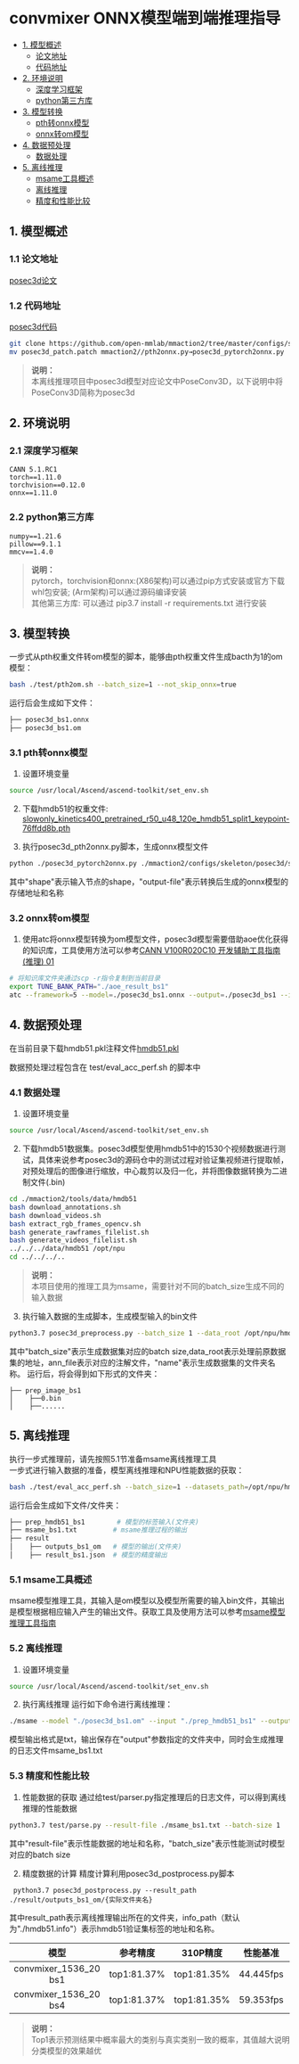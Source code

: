 # convmixer ONNX模型端到端推理指导
- [1. 模型概述](#1)
    - [论文地址](#11)
    - [代码地址](#12)
- [2. 环境说明](#2)
    - [深度学习框架](#21)
    - [python第三方库](#22)
- [3. 模型转换](#3)
    - [pth转onnx模型](#31)
    - [onnx转om模型](#32)
- [4. 数据预处理](#4)
    - [数据处理](#41)
- [5. 离线推理](#5)
    - [msame工具概述](#51)
    - [离线推理](#52)
    - [精度和性能比较](#53)

## <a name="1">1. 模型概述</a>
### <a name="11">1.1 论文地址</a>
[posec3d论文](https://arxiv.org/abs/2104.13586)
### <a name="12">1.2 代码地址</a>
[posec3d代码](https://github.com/open-mmlab/mmaction2/tree/master/configs/skeleton/posec3d)

```bash
git clone https://github.com/open-mmlab/mmaction2/tree/master/configs/skeleton/posec3d.git
mv posec3d_patch.patch mmaction2//pth2onnx.py→posec3d_pytorch2onnx.py
```
> **说明：**   
> 本离线推理项目中posec3d模型对应论文中PoseConv3D，以下说明中将PoseConv3D简称为posec3d

## <a name="2">2. 环境说明</a>
### <a name="21">2.1 深度学习框架</a>
```
CANN 5.1.RC1
torch==1.11.0
torchvision==0.12.0
onnx==1.11.0
```

### <a name="22">2.2 python第三方库</a>
```
numpy==1.21.6
pillow==9.1.1
mmcv==1.4.0
```
> **说明：**  
> pytorch，torchvision和onnx:(X86架构)可以通过pip方式安装或官方下载whl包安装; (Arm架构)可以通过源码编译安装   
> 其他第三方库: 可以通过 pip3.7 install -r requirements.txt 进行安装

## <a name="3">3. 模型转换</a>
一步式从pth权重文件转om模型的脚本，能够由pth权重文件生成bacth为1的om模型：
```bash
bash ./test/pth2om.sh --batch_size=1 --not_skip_onnx=true
```
运行后会生成如下文件：
```bash
├── posec3d_bs1.onnx
├── posec3d_bs1.om
```

### <a name="31">3.1 pth转onnx模型</a>
1. 设置环境变量
```bash
source /usr/local/Ascend/ascend-toolkit/set_env.sh
```

2. 下载hmdb51的权重文件: 
[slowonly_kinetics400_pretrained_r50_u48_120e_hmdb51_split1_keypoint-76ffdd8b.pth](https://download.openmmlab.com/mmaction/skeleton/posec3d/slowonly_kinetics400_pretrained_r50_u48_120e_hmdb51_split1_keypoint/slowonly_kinetics400_pretrained_r50_u48_120e_hmdb51_split1_keypoint-76ffdd8b.pth)

3. 执行posec3d_pth2onnx.py脚本，生成onnx模型文件 
```bash
python ./posec3d_pytorch2onnx.py ./mmaction2/configs/skeleton/posec3d/slowonly_kinetics400_pretrained_r50_u48_120e_hmdb51_split1_keypoint.py ./slowonly_kinetics400_pretrained_r50_u48_120e_hmdb51_split1_keypoint-76ffdd8b.pth --shape 1 20 17 48 56 56 --verify --output-file ./posec3d_bs1.onnx
```
其中"shape"表示输入节点的shape，"output-file"表示转换后生成的onnx模型的存储地址和名称  

### <a name="32">3.2 onnx转om模型</a>
1. 使用atc将onnx模型转换为om模型文件，posec3d模型需要借助aoe优化获得的知识库，工具使用方法可以参考[CANN V100R020C10 开发辅助工具指南 (推理) 01](https://www.hiascend.com/document/detail/zh/CANNCommunityEdition/51RC2alpha002/infacldevg/atctool)

```bash
# 将知识库文件夹通过scp -r指令复制到当前目录
export TUNE_BANK_PATH="./aoe_result_bs1"
atc --framework=5 --model=./posec3d_bs1.onnx --output=./posec3d_bs1 --input_format=ND --input_shape="invals:1,20,17,48,56,56" --log=debug --soc_version=Ascend710
```

## <a name="4">4. 数据预处理</a>
在当前目录下载hmdb51.pkl注释文件[hmdb51.pkl](https://download.openmmlab.com/mmaction/posec3d/hmdb51.pkl)

数据预处理过程包含在 test/eval_acc_perf.sh 的脚本中
### <a name="41">4.1 数据处理</a>
1. 设置环境变量
```bash
source /usr/local/Ascend/ascend-toolkit/set_env.sh
```

2. 下载hmdb51数据集。posec3d模型使用hmdb51中的1530个视频数据进行测试，具体来说参考posec3d的源码仓中的测试过程对验证集视频进行提取帧，对预处理后的图像进行缩放，中心裁剪以及归一化，并将图像数据转换为二进制文件(.bin)
```bash
cd ./mmaction2/tools/data/hmdb51
bash download_annotations.sh
bash download_videos.sh
bash extract_rgb_frames_opencv.sh
bash generate_rawframes_filelist.sh
bash generate_videos_filelist.sh
../../../data/hmdb51 /opt/npu
cd ../../../..
```
> **说明：**  
> 本项目使用的推理工具为msame，需要针对不同的batch_size生成不同的输入数据  

3. 执行输入数据的生成脚本，生成模型输入的bin文件
```bash
python3.7 posec3d_preprocess.py --batch_size 1 --data_root /opt/npu/hmdb51/rawframes/  --ann_file hmdb51.pkl --name ./prep_hmdb51_bs1
```
其中"batch_size"表示生成数据集对应的batch size,data_root表示处理前原数据集的地址，ann_file表示对应的注解文件，"name"表示生成数据集的文件夹名称。
运行后，将会得到如下形式的文件夹：
```
├── prep_image_bs1
│    ├──0.bin
│    ├──......     	 
```

## <a name="5">5. 离线推理</a>
执行一步式推理前，请先按照5.1节准备msame离线推理工具  
一步式进行输入数据的准备，模型离线推理和NPU性能数据的获取：
```bash
bash ./test/eval_acc_perf.sh --batch_size=1 --datasets_path=/opt/npu/hmdb51
```
运行后会生成如下文件/文件夹：
```bash
├── prep_hmdb51_bs1        # 模型的标签输入(文件夹)
├── msame_bs1.txt         # msame推理过程的输出
├── result            
│    ├── outputs_bs1_om   # 模型的输出(文件夹)
│    ├── result_bs1.json  # 模型的精度输出
```

### <a name="51">5.1 msame工具概述</a>
msame模型推理工具，其输入是om模型以及模型所需要的输入bin文件，其输出是模型根据相应输入产生的输出文件。获取工具及使用方法可以参考[msame模型推理工具指南](https://gitee.com/ascend/tools/tree/master/msame)
### <a name="52">5.2 离线推理</a>
1. 设置环境变量
```bash
source /usr/local/Ascend/ascend-toolkit/set_env.sh
```

2. 执行离线推理
运行如下命令进行离线推理：
```bash
./msame --model "./posec3d_bs1.om" --input "./prep_hmdb51_bs1" --output "./result/outputs_bs1_om" --outfmt TXT > msame_bs1.txt
```
模型输出格式是txt，输出保存在"output"参数指定的文件夹中，同时会生成推理的日志文件msame_bs1.txt

### <a name="53">5.3 精度和性能比较</a>
1. 性能数据的获取
通过给test/parser.py指定推理后的日志文件，可以得到离线推理的性能数据
```bash
python3.7 test/parse.py --result-file ./msame_bs1.txt --batch-size 1
```
其中"result-file"表示性能数据的地址和名称，"batch_size"表示性能测试时模型对应的batch size

2. 精度数据的计算
精度计算利用posec3d_postprocess.py脚本
```
 python3.7 posec3d_postprocess.py --result_path ./result/outputs_bs1_om/{实际文件夹名}
```
其中result_path表示离线推理输出所在的文件夹，info_path（默认为"./hmdb51.info"）表示hmdb51验证集标签的地址和名称。

| 模型      | 参考精度  | 310P精度  | 性能基准    | 310P性能    |
| :------: | :------: | :------: | :------:  | :------:  | 
| convmixer_1536_20 bs1  | top1:81.37%  | top1:81.35%  | 44.445fps | 115.790fps | 
| convmixer_1536_20 bs4 | top1:81.37%  | top1:81.35%  |59.353fps | 117.252fps | 

> **说明：**  
> Top1表示预测结果中概率最大的类别与真实类别一致的概率，其值越大说明分类模型的效果越优 